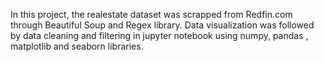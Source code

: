 In this project, the realestate dataset was scrapped from Redfin.com through Beautiful Soup and Regex library. Data visualization was followed by data cleaning and filtering in jupyter notebook using numpy, pandas , matplotlib and seaborn libraries.
